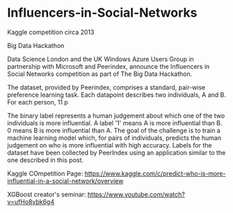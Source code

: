 # Influencers-in-Social-Networks
Kaggle competition circa 2013

Big Data Hackathon

Data Science London and the UK Windows Azure Users Group in partnership with Microsoft and Peerindex, announce the Influencers in Social Networks competition as part of The Big Data Hackathon.  

The dataset, provided by Peerindex, comprises a standard, pair-wise preference learning task. Each datapoint describes two individuals, A and B. For each person, 11 p

The binary label represents a human judgement about which one of the two individuals is more influential. A label '1' means A is more influential than B. 0 means B is more influential than A. The goal of the challenge is to train a machine learning model which, for pairs of individuals, predicts the human judgement on who is more influential with high accuracy. Labels for the dataset have been collected by PeerIndex using an application similar to the one described in this post.

Kaggle COmpetition Page:
https://www.kaggle.com/c/predict-who-is-more-influential-in-a-social-network/overview

XGBoost creator's seminar:
https://www.youtube.com/watch?v=ufHo8vbk6g4
